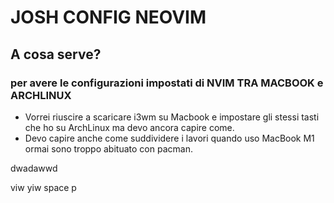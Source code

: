 # JOSH CONFIG NEOVIM

## A cosa serve?

### per avere le configurazioni impostati di NVIM TRA MACBOOK e ARCHLINUX

- Vorrei riuscire a scaricare i3wm su Macbook e impostare gli stessi tasti che ho su ArchLinux ma devo ancora capire come.
- Devo capire anche come suddividere i lavori quando uso MacBook M1 ormai sono troppo abituato con pacman. 


dwadawwd
<dwadawwdcciawodpkwapdok>

viw 
yiw
space p


